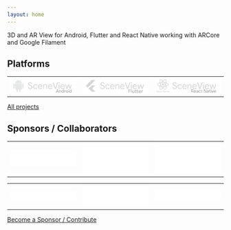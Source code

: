 ```yaml
---
layout: home
---
```

3D and AR View for Android, Flutter and React Native working with ARCore and Google Filament

## Platforms

|   |   |   |
| - | - | - |
| [![Logo SceneView Android](/assets/img/logos/android/logo_link.png)](https://github.com/SceneView/sceneview-android) | [![Logo SceneView Flutter](/assets/img/logos/flutter/logo_link.png)](https://github.com/SceneView/sceneview-flutter) | [![Logo SceneView React Native](/assets/img/logos/react-native/logo_link.png)](https://github.com/SceneView/sceneform-reactnative) |

[All projects](https://github.com/SceneView)

## Sponsors / Collaborators

|   |   |   |
| - | - | - |
| [![Logo Yembo](/assets/img/sponsors/yembo.png)](https://www.yembo.ai) | [![Logo DigitalMate](/assets/img/sponsors/digitalmate.png)](https://www.digitalmate.fr/) | [![Logo Netpipe](/assets/img/sponsors/netpipe.png)](https://www.netpipe.io/) |

|   |   |   |
| - | - | - |
| [![Logo DCode](/assets/img/sponsors/dcode.png)](https://www.dcode.eu/) | [![Logo Sber](/assets/img/sponsors/sber.png)](https://sbercode.tech/arvr-lab/) | [![Logo Megaverse](/assets/img/sponsors/megaverse.png)](https://www.megaverse.co/) |

[Become a Sponsor / Contribute](/contribute)
